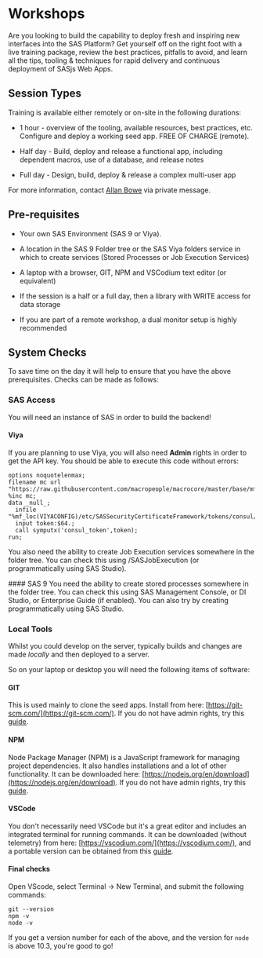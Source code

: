 # Workshops

Are you looking to build the capability to deploy fresh and inspiring new interfaces into the SAS Platform? Get yourself off on the right foot with a live training package, review the best practices, pitfalls to avoid, and learn all the tips, tooling & techniques for rapid delivery and continuous deployment of SASjs Web Apps.

## Session Types

Training is available either remotely or on-site in the following durations:

- 1 hour - overview of the tooling, available resources, best practices, etc. Configure and deploy a working seed app.   FREE OF CHARGE (remote).

- Half day - Build, deploy and release a functional app, including dependent macros, use of a database, and release notes

- Full day - Design, build, deploy & release a complex multi-user app

For more information, contact [Allan Bowe](https://www.linkedin.com/in/allanbowe/) via private message.

## Pre-requisites

- Your own SAS Environment (SAS 9 or Viya).

- A location in the SAS 9 Folder tree or the SAS Viya folders service in which to create services (Stored Processes or Job Execution Services)

- A laptop with a browser, GIT, NPM and VSCodium text editor (or equivalent)

- If the session is a half or a full day, then a library with WRITE access for data storage

- If you are part of a remote workshop, a dual monitor setup is highly recommended

## System Checks

To save time on the day it will help to ensure that you have the above prerequisites. Checks can be made as follows:

### SAS Access

You will need an instance of SAS in order to build the backend! 

#### Viya

If you are planning to use Viya, you will also need **Admin** rights in order to get the API key.  You should be able to execute this code without errors:
```
options noquotelenmax;
filename mc url "https://raw.githubusercontent.com/macropeople/macrocore/master/base/mf_loc.sas";
%inc mc;
data _null_;
  infile "%mf_loc(VIYACONFIG)/etc/SASSecurityCertificateFramework/tokens/consul/default/client.token";
  input token:$64.;
  call symputx('consul_token',token);
run;
```

You also need the ability to create Job Execution services somewhere in the folder tree. You can check this using /SASJobExecution (or programmatically using SAS Studio).

#### SAS 9
You need the ability to create stored processes somewhere in the folder tree. You can check this using SAS Management Console, or DI Studio, or Enterprise Guide (if enabled).  You can also try by creating programmatically using SAS Studio.

### Local Tools
Whilst you could develop on the server, typically builds and changes are made _locally_ and then deployed to a server. 

So on your laptop or desktop you will need the following items of software:

#### GIT
This is used mainly to clone the seed apps. Install from here: [https://git-scm.com/](https://git-scm.com/). If you do not have admin rights, try this [guide](/guides/windows#git).

#### NPM  
Node Package Manager (NPM) is a JavaScript framework for managing project dependencies. It also handles installations and a lot of other functionality. It can be downloaded here: [https://nodejs.org/en/download](https://nodejs.org/en/download). If you do not have admin rights, try this [guide](/guides/windows#npm).

#### VSCode
You don't necessarily need VSCode but it's a great editor and includes an integrated terminal for running commands. It can be downloaded (without telemetry) from here: [https://vscodium.com/](https://vscodium.com/), and a portable version can be obtained from this [guide](/guides/windows#vscode).

#### Final checks

Open VScode, select Terminal -> New Terminal, and submit the following commands:

```
git --version
npm -v
node -v
```

If you get a version number for each of the above, and the version for `node` is above 10.3, you're good to go!
